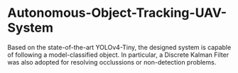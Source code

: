 # Autonomous-Object-Tracking-UAV-System
Based on the state-of-the-art YOLOv4-Tiny, the designed system is capable of following a model-classified object. In particular, a Discrete Kalman Filter was also adopted for resolving occlussions or non-detection problems.
